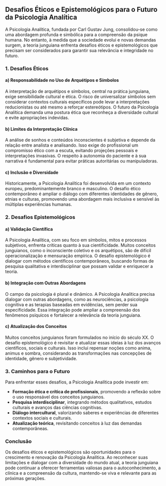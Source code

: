 
## Desafios Éticos e Epistemológicos para o Futuro da Psicologia Analítica

A Psicologia Analítica, fundada por Carl Gustav Jung, consolidou-se como uma abordagem profunda e simbólica para a compreensão da psique humana. No entanto, à medida que a sociedade evolui e novas demandas surgem, a teoria junguiana enfrenta desafios éticos e epistemológicos que precisam ser considerados para garantir sua relevância e integridade no futuro.

### 1. Desafios Éticos

#### a) Responsabilidade no Uso de Arquétipos e Símbolos

A interpretação de arquétipos e símbolos, central na prática junguiana, exige sensibilidade cultural e ética. O risco de universalizar símbolos sem considerar contextos culturais específicos pode levar a interpretações reducionistas ou até mesmo a reforçar estereótipos. O futuro da Psicologia Analítica demanda uma postura ética que reconheça a diversidade cultural e evite apropriações indevidas.

#### b) Limites da Interpretação Clínica

A análise de sonhos e conteúdos inconscientes é subjetiva e depende da relação entre analista e analisando. Isso exige do profissional um compromisso ético com a escuta, evitando projeções pessoais e interpretações invasivas. O respeito à autonomia do paciente e à sua narrativa é fundamental para evitar práticas autoritárias ou manipuladoras.

#### c) Inclusão e Diversidade

Historicamente, a Psicologia Analítica foi desenvolvida em um contexto europeu, predominantemente branco e masculino. O desafio ético contemporâneo é ampliar o diálogo com diferentes identidades de gênero, etnias e culturas, promovendo uma abordagem mais inclusiva e sensível às múltiplas experiências humanas.

### 2. Desafios Epistemológicos

#### a) Validação Científica

A Psicologia Analítica, com seu foco em símbolos, mitos e processos subjetivos, enfrenta críticas quanto à sua cientificidade. Muitos conceitos junguianos, como o inconsciente coletivo e os arquétipos, são de difícil operacionalização e mensuração empírica. O desafio epistemológico é dialogar com métodos científicos contemporâneos, buscando formas de pesquisa qualitativa e interdisciplinar que possam validar e enriquecer a teoria.

#### b) Integração com Outras Abordagens

O campo da psicologia é plural e dinâmico. A Psicologia Analítica precisa dialogar com outras abordagens, como as neurociências, a psicologia cognitiva e as terapias baseadas em evidências, sem perder sua especificidade. Essa integração pode ampliar a compreensão dos fenômenos psíquicos e fortalecer a relevância da teoria junguiana.

#### c) Atualização dos Conceitos

Muitos conceitos junguianos foram formulados no início do século XX. O desafio epistemológico é revisitar e atualizar essas ideias à luz dos avanços científicos, sociais e culturais. Isso inclui repensar noções como anima, animus e sombra, considerando as transformações nas concepções de identidade, gênero e subjetividade.

### 3. Caminhos para o Futuro

Para enfrentar esses desafios, a Psicologia Analítica pode investir em:

- **Formação ética e crítica de profissionais**, promovendo a reflexão sobre o uso responsável dos conceitos junguianos.
- **Pesquisa interdisciplinar**, integrando métodos qualitativos, estudos culturais e avanços das ciências cognitivas.
- **Diálogo intercultural**, valorizando saberes e experiências de diferentes contextos sociais e culturais.
- **Atualização teórica**, revisitando conceitos à luz das demandas contemporâneas.

### Conclusão

Os desafios éticos e epistemológicos são oportunidades para o crescimento e renovação da Psicologia Analítica. Ao reconhecer suas limitações e dialogar com a diversidade do mundo atual, a teoria junguiana pode continuar a oferecer ferramentas valiosas para o autoconhecimento, a clínica e a compreensão da cultura, mantendo-se viva e relevante para as próximas gerações.
```
